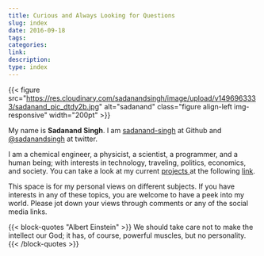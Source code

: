 ```yaml
---
title: Curious and Always Looking for Questions
slug: index
date: 2016-09-18
tags:
categories:
link:
description:
type: index
---
```



{{< figure src="https://res.cloudinary.com/sadanandsingh/image/upload/v1496963333/sadanand_pic_dtdy2b.jpg" alt="sadanand" class="figure align-left img-responsive" width="200pt" >}}


My name is **Sadanand Singh**. I am
[sadanand-singh](https://github.com/sadanand-singh) at Github and
[@sadanandsingh](https://twitter.com/sadanandsingh) at twitter.

I am a chemical engineer, a physicist, a scientist, a programmer, and a
human being; with interests in technology, traveling, politics,
economics, and society.
You can take a look at my current [projects <i class="fa fa-cogs" aria-hidden="true"></i>][link] at the following [link].

[link]: /project/

This space is for my personal views on different subjects. If you have
interests in any of these topics, you are welcome to have a peek into my
world. Please jot down your views through comments or any of the social
media links.

{{< block-quotes "Albert Einstein" >}}
We should take care not to make the intellect
our God; it has, of course, powerful muscles, but no personality.
{{< /block-quotes >}}
